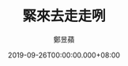 ---
issue: 345
title: 緊來去走走咧
author: 鄭昱蘋
date: 2019-09-26T00:00:00.000+08:00
topic: 生活
difficulty: 1
wikidata: Q98095791
wikidata_link: https://www.wikidata.org/wiki/Q98095791
author_wikidata_link: https://www.wikidata.org/wiki/Q98096364
author_wikidata: Q98096364
---